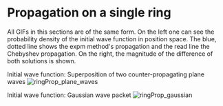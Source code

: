 # Propagation on a single ring
All GIFs in this sections are of the same form. On the left one can see the probability density of the initial wave function in position space. The blue, dotted line shows the expm method's propagation and the read line the Chebyshev propagation. On the right, the magnitude of the difference of both solutions is shown. 

Initial wave function: Superposition of two counter-propagating plane waves 
![ringProp_plane_waves](https://user-images.githubusercontent.com/86719084/189725389-78acd30f-e1f2-4a5d-ae7a-63e6df4ac84f.gif)  
  
  
  
  
  
  
Initial wave function: Gaussian wave packet
![ringProp_gaussian](https://user-images.githubusercontent.com/86719084/189726377-74f78cc5-4ce3-4b48-b356-dcf5c6113d73.gif)
